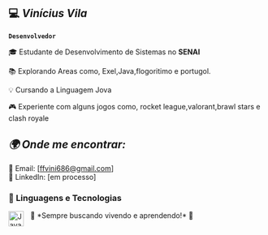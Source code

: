 ## 💻 *Vinícius Vila*
**`Desenvolvedor`**

🎓 Estudante de Desenvolvimento de Sistemas no **SENAI** 

📚 Explorando Areas como, Exel,Java,flogoritimo e portugol.

💡 Cursando a Linguagem Jova

🎮 Experiente com alguns jogos como, rocket league,valorant,brawl stars e clash royale


## *🌍 Onde me encontrar:*
📧 Email: [ffvini686@gmail.com]  
💼 LinkedIn: [em processo] 
### 🤖 Linguagens e Tecnologias

<img 
    align="left" 
    alt="JavaScript" 
    title="JavaScript"
    width="30px" 
    style="padding-right: 10px;" 
    src="https://cdn.jsdelivr.net/gh/devicons/devicon@latest/icons/javascript/javascript-original.svg" 
/>
<p>
🔹 *Sempre buscando vivendo e aprendendo!* 🚀
</p>
